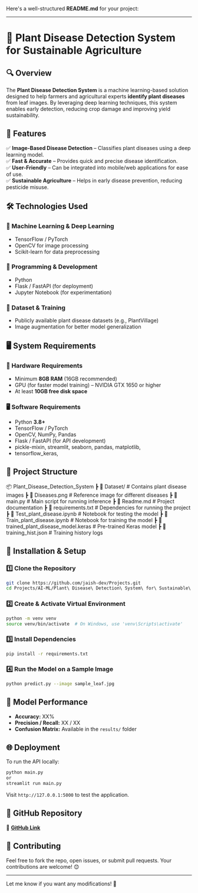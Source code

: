 Here's a well-structured **README.md** for your project:  

---

# **🌿 Plant Disease Detection System for Sustainable Agriculture**  

## **🔍 Overview**  
The **Plant Disease Detection System** is a machine learning-based solution designed to help farmers and agricultural experts **identify plant diseases** from leaf images. By leveraging deep learning techniques, this system enables early detection, reducing crop damage and improving yield sustainability.  

## **🚀 Features**  
✅ **Image-Based Disease Detection** – Classifies plant diseases using a deep learning model.  
✅ **Fast & Accurate** – Provides quick and precise disease identification.  
✅ **User-Friendly** – Can be integrated into mobile/web applications for ease of use.  
✅ **Sustainable Agriculture** – Helps in early disease prevention, reducing pesticide misuse.  

## **🛠️ Technologies Used**  
### **📌 Machine Learning & Deep Learning**  
- TensorFlow / PyTorch  
- OpenCV for image processing  
- Scikit-learn for data preprocessing  

### **📌 Programming & Development**  
- Python  
- Flask / FastAPI (for deployment)  
- Jupyter Notebook (for experimentation)  

### **📌 Dataset & Training**  
- Publicly available plant disease datasets (e.g., PlantVillage)  
- Image augmentation for better model generalization  

## **🖥️ System Requirements**  
### **🔧 Hardware Requirements**  
- Minimum **8GB RAM** (16GB recommended)  
- GPU (for faster model training) – NVIDIA GTX 1650 or higher  
- At least **10GB free disk space**  

### **🖥️ Software Requirements**  
- Python **3.8+**  
- TensorFlow / PyTorch  
- OpenCV, NumPy, Pandas  
- Flask / FastAPI (for API development) 
- pickle-mixin, streamlit, seaborn, pandas, matplotlib, 
- tensorflow_keras, 


## **📂 Project Structure**  

📦 Plant_Disease_Detection_System
 ┣ 📂 Dataset/                  # Contains plant disease images
 ┣ 📜 Diseases.png              # Reference image for different diseases
 ┣ 📜 main.py                   # Main script for running inference
 ┣ 📜 Readme.md                 # Project documentation
 ┣ 📜 requirements.txt           # Dependencies for running the project
 ┣ 📜 Test_plant_disease.ipynb   # Notebook for testing the model
 ┣ 📜 Train_plant_disease.ipynb  # Notebook for training the model
 ┣ 📜 trained_plant_disease_model.keras  # Pre-trained Keras model
 ┣ 📜 training_hist.json         # Training history logs


## **📌 Installation & Setup**  
### **1️⃣ Clone the Repository**  
```bash
git clone https://github.com/jaish-dev/Projects.git
cd Projects/AI-ML/Plant\ Disease\ Detection\ System\ for\ Sustainable\ Agriculture
```

### **2️⃣ Create & Activate Virtual Environment**  
```bash
python -m venv venv
source venv/bin/activate  # On Windows, use 'venv\Scripts\activate'
```

### **3️⃣ Install Dependencies**  
```bash
pip install -r requirements.txt
```

### **4️⃣ Run the Model on a Sample Image**  
```bash
python predict.py --image sample_leaf.jpg
```

## **🧪 Model Performance**  
- **Accuracy:** XX%  
- **Precision / Recall:** XX / XX  
- **Confusion Matrix:** Available in the `results/` folder  

## **🌐 Deployment**  
To run the API locally:  
```bash
python main.py
or
streamlit run main.py
```
Visit `http://127.0.0.1:5000` to test the application.  

## **📌 GitHub Repository**  
🔗 **[GitHub Link](https://github.com/jaish-dev/Projects/tree/cdadea168d35a29ee6a8dc5b928c7944a9a094e3/AI-ML/Plant%20Disease%20Detection%20System%20for%20Sustainable%20Agriculture)**  

## **🤝 Contributing**  
Feel free to fork the repo, open issues, or submit pull requests. Your contributions are welcome! 😊  

---

Let me know if you want any modifications! 🚀
